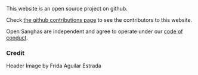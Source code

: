 This website is an open source project on github.

Check [the github contributions page](https://github.com/buddha-dharma/micro-site/graphs/contributors) to see the contributors to this website.

Open Sanghas are independent and agree to operate under our [code of conduct](../code/).

### Credit
Header Image by Frida Aguilar Estrada
